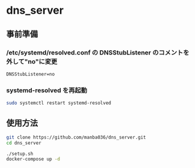 # dns_server

## 事前準備

### /etc/systemd/resolved.conf の DNSStubListener のコメントを外して"no"に変更

```text
DNSStubListener=no
```

### systemd-resolved を再起動

```bash
sudo systemctl restart systemd-resolved
```

## 使用方法

```bash
git clone https://github.com/manba036/dns_server.git
cd dns_server

./setup.sh
docker-compose up -d
```

